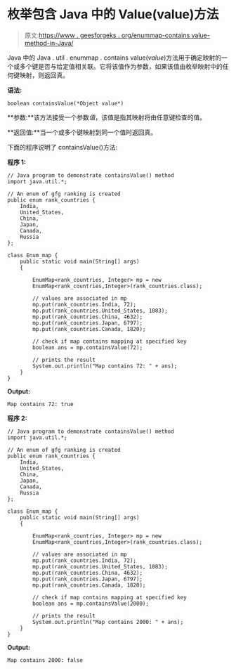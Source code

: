 # 枚举包含 Java 中的 Value(value)方法

> 原文:[https://www . geesforgeks . org/enummap-contains value-method-in-Java/](https://www.geeksforgeeks.org/enummap-containsvaluevalue-method-in-java/)

Java 中的 Java . util . enummap . contains value(*value*)方法用于确定映射的一个或多个键是否与给定值相关联。它将该值作为参数，如果该值由枚举映射中的任何键映射，则返回真。

**语法:**

```
boolean containsValue(*Object value*)
```

**参数:**该方法接受一个参数*值*，该值是指其映射将由任意键检查的值。

**返回值:**当一个或多个键映射到同一个值时返回真。

下面的程序说明了 containsValue()方法:

**程序 1:**

```
// Java program to demonstrate containsValue() method
import java.util.*;

// An enum of gfg ranking is created
public enum rank_countries {
    India,
    United_States,
    China,
    Japan,
    Canada,
    Russia
};

class Enum_map {
    public static void main(String[] args)
    {

        EnumMap<rank_countries, Integer> mp = new 
        EnumMap<rank_countries,Integer>(rank_countries.class);

        // values are associated in mp
        mp.put(rank_countries.India, 72);
        mp.put(rank_countries.United_States, 1083);
        mp.put(rank_countries.China, 4632);
        mp.put(rank_countries.Japan, 6797);
        mp.put(rank_countries.Canada, 1820);

        // check if map contains mapping at specified key
        boolean ans = mp.containsValue(72);

        // prints the result
        System.out.println("Map contains 72: " + ans);
    }
}
```

**Output:**

```
Map contains 72: true

```

**程序 2:**

```
// Java program to demonstrate containsValue() method
import java.util.*;

// An enum of gfg ranking is created
public enum rank_countries {
    India,
    United_States,
    China,
    Japan,
    Canada,
    Russia
};

class Enum_map {
    public static void main(String[] args)
    {

        EnumMap<rank_countries, Integer> mp = new 
        EnumMap<rank_countries,Integer>(rank_countries.class);

        // values are associated in mp
        mp.put(rank_countries.India, 72);
        mp.put(rank_countries.United_States, 1083);
        mp.put(rank_countries.China, 4632);
        mp.put(rank_countries.Japan, 6797);
        mp.put(rank_countries.Canada, 1820);

        // check if map contains mapping at specified key
        boolean ans = mp.containsValue(2000);

        // prints the result
        System.out.println("Map contains 2000: " + ans);
    }
}
```

**Output:**

```
Map contains 2000: false

```
